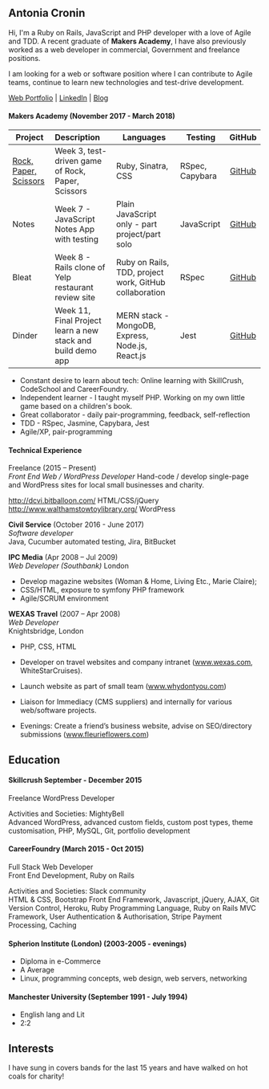 ## Antonia Cronin

Hi, I'm a Ruby on Rails, JavaScript and PHP developer with a love of Agile and TDD. A recent graduate of __Makers Academy__, I have also previously worked as a web developer in commercial, Government and freelance positions.  

I am looking for a web or software position where I can contribute to Agile teams, continue to learn new technologies and test-drive development.

[Web Portfolio](http://www.atty-dev.co.uk) | [LinkedIn](https://www.linkedin.com/in/antoniacronin/) | [Blog](https://attycool.wordpress.com/)

#### Makers Academy (November 2017 - March 2018)

| Project                | Description     |  Languages     |   Testing     |      GitHub     |                             
| -----------------------|:--------------- | ------------- | --------------| :-------------: |
| [Rock, Paper, Scissors](https://rps-attyc.herokuapp.com/) | Week 3, test-driven game of Rock, Paper, Scissors | Ruby, Sinatra, CSS | RSpec, Capybara|   [GitHub ](https://github.com/AttyC/rps-challenge) |
| Notes | Week 7 - JavaScript Notes App with testing | Plain JavaScript only  - part project/part solo  | JavaScript | [GitHub](https://github.com/AttyC/notes-app)  |
| Bleat  | Week 8 - Rails clone of Yelp restaurant review site    | Ruby on Rails,  TDD, project work, GitHub collaboration   | RSpec | [GitHub](https://github.com/AttyC/bleat)  |
| Dinder |  Week 11, Final Project learn a new stack and build demo app   |  MERN stack - MongoDB, Express, Node.js, React.js    | Jest  | [GitHub](https://github.com/SimonBao/Dindr)

- Constant desire to learn about tech: Online learning with SkillCrush, CodeSchool and  CareerFoundry.
- Independent learner  - I taught myself PHP.  Working on my own little game based on a children's book.
- Great collaborator  - daily pair-programming, feedback, self-reflection
- TDD - RSpec, Jasmine, Capybara, Jest
- Agile/XP, pair-programming


#### Technical Experience

Freelance (2015 – Present)  
*Front End Web / WordPress Developer*
Hand-code / develop single-page and WordPress sites for local small businesses and charity.

http://dcvi.bitballoon.com/ HTML/CSS/jQuery  
http://www.walthamstowtoylibrary.org/ WordPress

__Civil Service__  (October 2016 - June 2017)  
*Software developer*  
Java, Cucumber automated testing, Jira, BitBucket

**IPC Media** (Apr 2008 – Jul 2009)    
*Web Developer (Southbank)*
London
- Develop magazine websites (Woman & Home, Living Etc., Marie Claire);
- CSS/HTML, exposure to symfony PHP framework
- Agile/SCRUM environment  


**WEXAS Travel** (2007 – Apr 2008)    
*Web Developer*  
Knightsbridge, London
- PHP, CSS, HTML
- Developer on travel websites and company intranet (www.wexas.com, WhiteStarCruises).

- Launch website as part of small team (www.whydontyou.com)

- Liaison for Immediacy (CMS suppliers) and internally for various web/software projects.

- Evenings: Create a friend’s business website, advise on SEO/directory submissions (www.fleurieflowers.com)


## Education


#### Skillcrush September - December 2015
Freelance WordPress Developer

Activities and Societies: MightyBell  
Advanced WordPress, advanced custom fields, custom post types, theme customisation, PHP, MySQL, Git, portfolio development

#### CareerFoundry (March 2015 - Oct 2015)
Full Stack Web Developer  
Front End Development, Ruby on Rails

Activities and Societies: Slack community  
HTML & CSS, Bootstrap Front End Framework, Javascript, jQuery, AJAX, Git Version Control, Heroku, Ruby Programming Language, Ruby on Rails MVC Framework, User Authentication & Authorisation, Stripe Payment Processing, Caching

#### Spherion Institute (London) (2003-2005 - evenings)

- Diploma in e-Commerce
- A Average
- Linux, programming concepts, web design, web servers, networking

#### Manchester University (September 1991 - July 1994)

- English lang and Lit
- 2:2

## Interests
I have sung in covers bands for the last 15 years and have walked on hot coals for charity!
